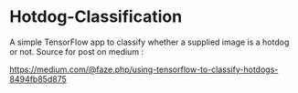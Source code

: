 # Hotdog-Classification

A simple TensorFlow app to classify whether a supplied image is a hotdog or not.
Source for post on medium :

https://medium.com/@faze.php/using-tensorflow-to-classify-hotdogs-8494fb85d875
